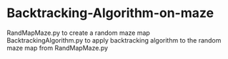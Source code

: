 # Backtracking-Algorithm-on-maze

RandMapMaze.py to create a random maze map
<br>
BacktrackingAlgorithm.py to apply backtracking algorithm to the random maze map from RandMapMaze.py
